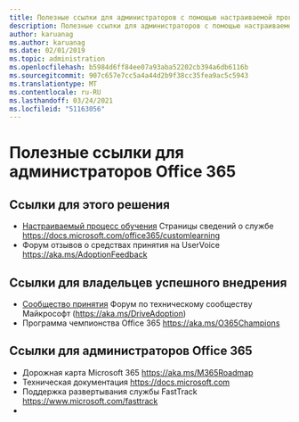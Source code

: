 ```yaml
---
title: Полезные ссылки для администраторов с помощью настраиваемой программы обучения для Office 365
description: Полезные ссылки для администраторов с помощью настраиваемой программы обучения для Office 365
author: karuanag
ms.author: karuanag
ms.date: 02/01/2019
ms.topic: administration
ms.openlocfilehash: b5984d6ff84ee07a93aba52202cb394a6db6116b
ms.sourcegitcommit: 907c657e7cc5a4a44d2b9f38cc35fea9ac5c5943
ms.translationtype: MT
ms.contentlocale: ru-RU
ms.lasthandoff: 03/24/2021
ms.locfileid: "51163056"
---
```

# <a name="helpful-links-for-office-365-administrators"></a>Полезные ссылки для администраторов Office 365

## <a name="links-for-this-solution"></a>Ссылки для этого решения

- [Настраиваемый процесс обучения](/office365/customlearning) Страницы сведений о службе https://docs.microsoft.com/office365/customlearning
- Форум отзывов о средствах принятия на UserVoice https://aka.ms/AdoptionFeedback 

## <a name="links-for-adoption-success-owners"></a>Ссылки для владельцев успешного внедрения
- [Сообщество принятия](https://aka.ms/DriveAdoption) Форум по техническому сообществу Майкрософт (https://aka.ms/DriveAdoption)
- Программа чемпионства Office 365 https://aka.ms/O365Champions 

## <a name="links-for-office-365-administrators"></a>Ссылки для администраторов Office 365
- Дорожная карта Microsoft 365 https://aka.ms/M365Roadmap
- Техническая документация https://docs.microsoft.com
- Поддержка развертывания службы FastTrack https://www.microsoft.com/fasttrack
-